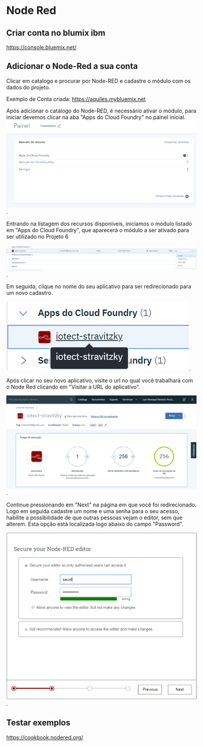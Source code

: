 # Node Red

## Criar conta no blumix ibm

https://console.bluemix.net/

## Adicionar o Node-Red a sua conta
Clicar em catalogo e procurar por Node-RED e cadastre o módulo com os dados do projeto.

Exemplo de Conta criada:
https://aquiles.mybluemix.net

Após adicionar o catálogo do Node-RED, é necessário ativar o módulo, para iniciar devemos clicar na aba "Apps do Cloud Foundry" no painel inicial.
![Alt Text](https://github.com/AquilesBurlamaqui/InternetDasCoisas/blob/master/projeto6/turma%202019.2/Luiz%20Henrique/painel.png).

Entrando na listagem dos recursos disponíveis, iniciamos o módulo listado em "Apps do Cloud Foundry", que aparecerá o módulo a ser ativado para ser utilizado no Projeto 6

![Alt Text](https://github.com/AquilesBurlamaqui/InternetDasCoisas/blob/master/projeto6/turma%202019.2/Luiz%20Henrique/ativador.png).

Em seguida, clique no nome do seu aplicativo para ser redirecionado para um novo cadastro.

![Alt Text](https://github.com/AquilesBurlamaqui/InternetDasCoisas/blob/master/projeto6/turma%202019.2/Luiz%20Henrique/iniciando.png).

Após clicar no seu novo aplicativo, visite o url no qual você trabalhará com o Node Red clicando em "Visitar a URL do aplicativo".

![Alt Text](https://github.com/AquilesBurlamaqui/InternetDasCoisas/blob/master/projeto6/turma%202019.2/Luiz%20Henrique/urlapp.PNG).

Continue pressionando em "Next" na página em que você foi redirecionado. Logo em seguida cadastre um nome e uma senha para o seu acesso, habilite a possibilidade de que outras pessoas vejam o editor, sem que alterem. Esta opção está localizada logo abaixo do campo "Password".

![Alt Text](https://github.com/AquilesBurlamaqui/InternetDasCoisas/blob/master/projeto6/turma%202019.2/Luiz%20Henrique/seuid.PNG).

## Testar exemplos
https://cookbook.nodered.org/

